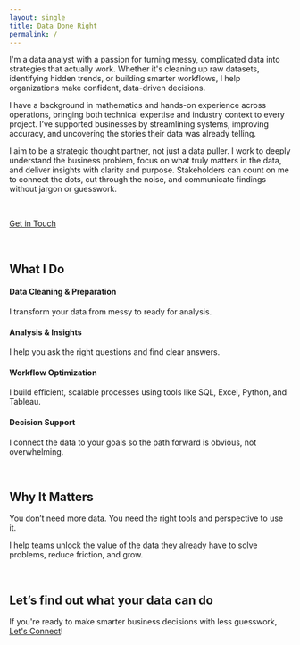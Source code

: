 ```yaml
---
layout: single
title: Data Done Right
permalink: /
---
```


I'm a data analyst with a passion for turning messy, complicated data into strategies that actually work. Whether it's cleaning up raw datasets, identifying hidden trends, or building smarter workflows, I help organizations make confident, data-driven decisions.

I have a background in mathematics and hands-on experience across operations, bringing both technical expertise and industry context to every project. I’ve supported businesses by streamlining systems, improving accuracy, and uncovering the stories their data was already telling.

I aim to be a strategic thought partner, not just a data puller. I work to deeply understand the business problem, focus on what truly matters in the data, and deliver insights with clarity and purpose. Stakeholders can count on me to connect the dots, cut through the noise, and communicate findings without jargon or guesswork.

<br>

[Get in Touch](contact.md)

<br>

## What I Do

#### Data Cleaning & Preparation
I transform your data from messy to ready for analysis.

#### Analysis & Insights
I help you ask the right questions and find clear answers.

#### Workflow Optimization
I build efficient, scalable processes using tools like SQL, Excel, Python, and Tableau.

#### Decision Support
I connect the data to your goals so the path forward is obvious, not overwhelming.

<br>

## Why It Matters

You don’t need more data. You need the right tools and perspective to use it.

I help teams unlock the value of the data they already have to solve problems, reduce friction, and grow.

<br>

## Let’s find out what your data can do
If you're ready to make smarter business decisions with less guesswork, [Let's Connect](contact.md)!


